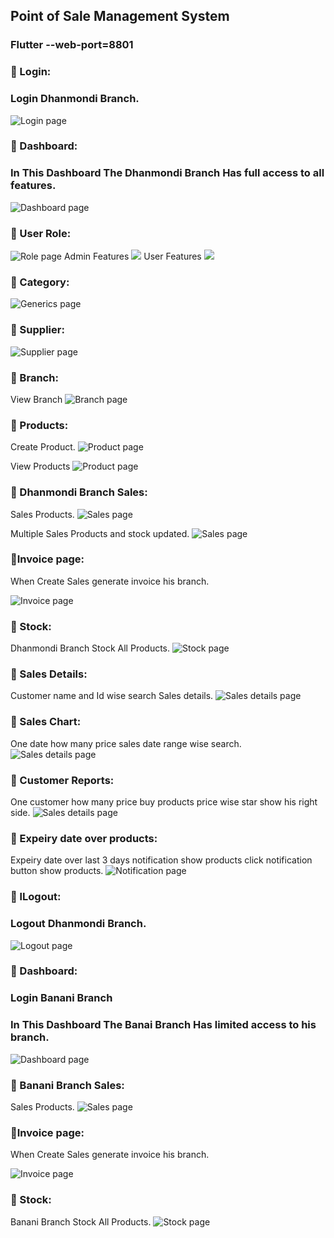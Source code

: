 ## Point of Sale Management System
### Flutter --web-port=8801

### :pushpin: Login:
### Login Dhanmondi Branch.
![ Login page](https://github.com/mdtowhid98/Point-of-Sale-Flutter-And-Spring-boot-Project/blob/main/Screen%20shot/1%2CLogin.png)


### :pushpin: Dashboard:
### In This Dashboard The Dhanmondi Branch Has full access to all features.
![ Dashboard page](https://github.com/mdtowhid98/Point-of-Sale-Flutter-And-Spring-boot-Project/blob/main/Screen%20shot/18%2Cnotifications.png)

### :pushpin: User Role:
![ Role page](https://github.com/mdtowhid98/Point-of-Sale-Flutter-And-Spring-boot-Project/blob/main/Screen%20shot/3%2CUser%20Role.png)
Admin Features
![](https://github.com/mdtowhid98/Point-of-Sale-Flutter-And-Spring-boot-Project/blob/main/Screen%20shot/4%2CAdmin%20features.png)
User Features
![](https://github.com/mdtowhid98/Point-of-Sale-Flutter-And-Spring-boot-Project/blob/main/Screen%20shot/5%2CUser%20features.png)

### :pushpin: Category:
![ Generics page](https://github.com/mdtowhid98/Point-of-Sale-Flutter-And-Spring-boot-Project/blob/main/Screen%20shot/6%2Ccategory.png)

### :pushpin: Supplier:
![ Supplier page](https://github.com/mdtowhid98/Point-of-Sale-Flutter-And-Spring-boot-Project/blob/main/Screen%20shot/7%2Csupplier.png)

### :pushpin: Branch:
View Branch
![ Branch page](https://github.com/mdtowhid98/Point-of-Sale-Flutter-And-Spring-boot-Project/blob/main/Screen%20shot/8%2Cbranch.png)

### :pushpin: Products:
Create Product.
![ Product page](https://github.com/mdtowhid98/Point-of-Sale-Flutter-And-Spring-boot-Project/blob/main/Screen%20shot/10%2Ccreate%20products.png)

View Products
![ Product page](https://github.com/mdtowhid98/Point-of-Sale-Flutter-And-Spring-boot-Project/blob/main/Screen%20shot/9%2Cview%20products.png)


### :pushpin: Dhanmondi Branch Sales:
Sales Products.
![ Sales page](https://github.com/mdtowhid98/Point-of-Sale-Flutter-And-Spring-boot-Project/blob/main/Screen%20shot/11%2Cdhanmondi%20branch%20sales.png)

Multiple Sales Products and stock updated.
![ Sales page](https://github.com/mdtowhid98/Point-of-Sale-Flutter-And-Spring-boot-Project/blob/main/Screen%20shot/13%2Cmultiple%20sales.png)

### :pushpin:Invoice page:
When Create Sales generate invoice his branch.

![ Invoice page](https://github.com/mdtowhid98/Point-of-Sale-Flutter-And-Spring-boot-Project/blob/main/Screen%20shot/12%2Cdhanmondi%20branch%20invoice.png)

### :pushpin: Stock:
Dhanmondi Branch Stock All Products.
![ Stock page](https://github.com/mdtowhid98/Point-of-Sale-Flutter-And-Spring-boot-Project/blob/main/Screen%20shot/14%2Cdhanmondi%20branch%20stock.png)

### :pushpin: Sales Details:
Customer name and Id wise search Sales details.
![ Sales details page](https://github.com/mdtowhid98/Point-of-Sale-Flutter-And-Spring-boot-Project/blob/main/Screen%20shot/15%2Csales%20deatails.png)

### :pushpin: Sales Chart:
One date how many price sales date range wise search.
![ Sales details page](https://github.com/mdtowhid98/Point-of-Sale-Flutter-And-Spring-boot-Project/blob/main/Screen%20shot/16%2Csales%20chart.png)

### :pushpin: Customer Reports:
One customer how many price buy products price wise star show his right side.
![ Sales details page](https://github.com/mdtowhid98/Point-of-Sale-Flutter-And-Spring-boot-Project/blob/main/Screen%20shot/17%2Ccustomer%20reports.png)

### :pushpin: Expeiry date over products:
Expeiry date over last 3 days notification show products click notification button show products.
![ Notification page](https://github.com/mdtowhid98/Point-of-Sale-Flutter-And-Spring-boot-Project/blob/main/Screen%20shot/19%2Clast%203%20days.png)

### :pushpin: lLogout:
### Logout Dhanmondi Branch.
![ Logout page](https://github.com/mdtowhid98/Point-of-Sale-Flutter-And-Spring-boot-Project/blob/main/Screen%20shot/20%2Clogout.png)


### :pushpin: Dashboard:
### Login Banani Branch
### In This Dashboard The Banai Branch Has limited access to his branch.
![ Dashboard page](https://github.com/mdtowhid98/POS-Management-Springboot-with-Angular/blob/main/Screen%20shot/22%2CBanani%20branch%20home%20page.png)

### :pushpin: Banani Branch Sales:
Sales Products.
![ Sales page](https://github.com/mdtowhid98/Point-of-Sale-Flutter-And-Spring-boot-Project/blob/main/Screen%20shot/22%2Cbanani%20branch%20sales.png)

### :pushpin:Invoice page:
When Create Sales generate invoice his branch.

![ Invoice page](https://github.com/mdtowhid98/Point-of-Sale-Flutter-And-Spring-boot-Project/blob/main/Screen%20shot/23%2Cbanani%20branch%20invoice.png)

### :pushpin: Stock:
Banani Branch Stock All Products.
![ Stock page](https://github.com/mdtowhid98/Point-of-Sale-Flutter-And-Spring-boot-Project/blob/main/Screen%20shot/19%2Clast%203%20days.png)





